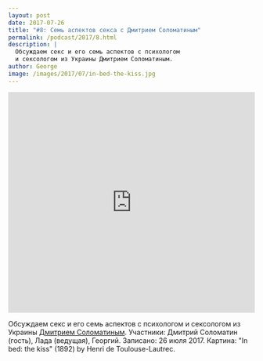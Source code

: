 ```yaml
---
layout: post
date: 2017-07-26
title: "#8: Семь аспектов секса с Дмитрием Соломатиным"
permalink: /podcast/2017/8.html
description: |
  Обсуждаем секс и его семь аспектов с психологом
  и сексологом из Украины Дмитрием Соломатиным.
author: George
image: /images/2017/07/in-bed-the-kiss.jpg
---
```


<iframe width="100%" height="450" scrolling="no" frameborder="no" src="https://w.soundcloud.com/player/?url=https%3A//api.soundcloud.com/tracks/335520488&amp;auto_play=false&amp;hide_related=false&amp;show_comments=true&amp;show_user=true&amp;show_reposts=false&amp;visual=true"></iframe>

Обсуждаем секс и его семь аспектов с психологом
и сексологом из Украины [Дмитрием Соломатиным](https://www.facebook.com/%D0%94%D0%BC%D0%B8%D1%82%D1%80%D0%B8%D0%B9-%D0%A1%D0%BE%D0%BB%D0%BE%D0%BC%D0%B0%D1%82%D0%B8%D0%BD-878593442281175/).
Участники: Дмитрий Соломатин (гость), Лада (ведущая), Георгий.
Записано: 26 июля 2017.
Картина: "In bed: the kiss" (1892) by Henri de Toulouse-Lautrec.
